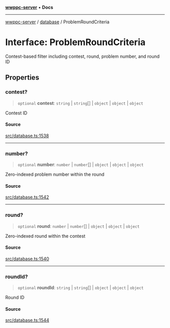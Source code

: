 [**wwppc-server**](../../README.md) • **Docs**

***

[wwppc-server](../../modules.md) / [database](../README.md) / ProblemRoundCriteria

# Interface: ProblemRoundCriteria

Contest-based filter including contest, round, problem number, and round ID

## Properties

### contest?

> `optional` **contest**: `string` \| `string`[] \| `object` \| `object` \| `object`

Contest ID

#### Source

[src/database.ts:1538](https://github.com/WWPPC/WWPPC-server/blob/2f411756995c4ec8bd83114e0be6e407a493af19/src/database.ts#L1538)

***

### number?

> `optional` **number**: `number` \| `number`[] \| `object` \| `object` \| `object`

Zero-indexed problem number within the round

#### Source

[src/database.ts:1542](https://github.com/WWPPC/WWPPC-server/blob/2f411756995c4ec8bd83114e0be6e407a493af19/src/database.ts#L1542)

***

### round?

> `optional` **round**: `number` \| `number`[] \| `object` \| `object` \| `object`

Zero-indexed round within the contest

#### Source

[src/database.ts:1540](https://github.com/WWPPC/WWPPC-server/blob/2f411756995c4ec8bd83114e0be6e407a493af19/src/database.ts#L1540)

***

### roundId?

> `optional` **roundId**: `string` \| `string`[] \| `object` \| `object` \| `object`

Round ID

#### Source

[src/database.ts:1544](https://github.com/WWPPC/WWPPC-server/blob/2f411756995c4ec8bd83114e0be6e407a493af19/src/database.ts#L1544)
